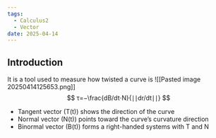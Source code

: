 ```yaml
---
tags:
  - Calculus2
  - Vector
date: 2025-04-14
---
```

## Introduction 
It is a tool used to measure how twisted a curve is
![[Pasted image 20250414125653.png]]
$$ τ=−\frac{dB/dt⋅N}{∣∣dr/dt∣∣} $$

- Tangent vector (T(t)) shows the direction of the curve
- Normal vector (N(t)) points toward the curve’s curvature direction
- Binormal vector (B(t)) forms a right-handed systems with T and N